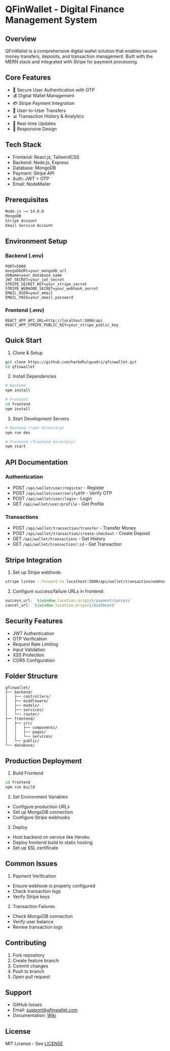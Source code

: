 # QFinWallet - Digital Finance Management System

## Overview
QFinWallet is a comprehensive digital wallet solution that enables secure money transfers, deposits, and transaction management. Built with the MERN stack and integrated with Stripe for payment processing.

## Core Features
- 🔐 Secure User Authentication with OTP
- 💰 Digital Wallet Management
- 💳 Stripe Payment Integration
- 💸 User-to-User Transfers
- 📊 Transaction History & Analytics
- 🔄 Real-time Updates
- 📱 Responsive Design

## Tech Stack
- Frontend: React.js, TailwindCSS
- Backend: Node.js, Express
- Database: MongoDB
- Payment: Stripe API
- Auth: JWT + OTP
- Email: NodeMailer

## Prerequisites
```bash
Node.js >= 14.0.0
MongoDB
Stripe Account
Email Service Account
```

## Environment Setup

### Backend (.env)
```env
PORT=5000
mongoDbURl=your_mongodb_url
dbName=your_database_name
JWT_SECRET=your_jwt_secret
STRIPE_SECRET_KEY=your_stripe_secret
STRIPE_WEBHOOK_SECRET=your_webhook_secret
EMAIL_USER=your_email
EMAIL_PASS=your_email_password
```

### Frontend (.env)
```env
REACT_APP_API_URL=http://localhost:5000/api
REACT_APP_STRIPE_PUBLIC_KEY=your_stripe_public_key
```

## Quick Start

1. Clone & Setup
```bash
git clone https://github.com/harbdhulquadri/qfinwallet.git
cd qfinwallet
```

2. Install Dependencies
```bash
# Backend
npm install

# Frontend
cd frontend
npm install
```

3. Start Development Servers
```bash
# Backend (root directory)
npm run dev

# Frontend (frontend directory)
npm start
```

## API Documentation

### Authentication
- POST `/api/wallet/user/register` - Register
- POST `/api/wallet/user/verifyOTP` - Verify OTP
- POST `/api/wallet/user/login` - Login
- GET `/api/wallet/user/profile` - Get Profile

### Transactions
- POST `/api/wallet/transaction/transfer` - Transfer Money
- POST `/api/wallet/transaction/create-checkout` - Create Deposit
- GET `/api/wallet/transactions` - Get History
- GET `/api/wallet/transaction/:id` - Get Transaction

## Stripe Integration

1. Set up Stripe webhook:
```bash
stripe listen --forward-to localhost:5000/api/wallet/transaction/webhook
```

2. Configure success/failure URLs in frontend:
```javascript
success_url: `${window.location.origin}/payment/success`
cancel_url: `${window.location.origin}/dashboard`
```

## Security Features
- JWT Authentication
- OTP Verification
- Request Rate Limiting
- Input Validation
- XSS Protection
- CORS Configuration

## Folder Structure
```
qfinwallet/
├── backend/
│   ├── controllers/
│   ├── middleware/
│   ├── models/
│   ├── services/
│   └── router/
├── frontend/
│   ├── src/
│   │   ├── components/
│   │   ├── pages/
│   │   └── services/
│   └── public/
└── database/
```

## Production Deployment

1. Build Frontend
```bash
cd frontend
npm run build
```

2. Set Environment Variables
- Configure production URLs
- Set up MongoDB connection
- Configure Stripe webhooks

3. Deploy
- Host backend on service like Heroku
- Deploy frontend build to static hosting
- Set up SSL certificate

## Common Issues

1. Payment Verification
- Ensure webhook is properly configured
- Check transaction logs
- Verify Stripe keys

2. Transaction Failures
- Check MongoDB connection
- Verify user balance
- Review transaction logs

## Contributing

1. Fork repository
2. Create feature branch
3. Commit changes
4. Push to branch
5. Open pull request

## Support
- GitHub Issues
- Email: support@qfinwallet.com
- Documentation: [Wiki](docs/wiki.md)

## License
MIT License - See [LICENSE](LICENSE.md)

